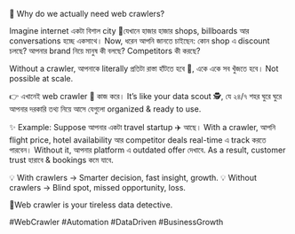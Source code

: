 🚀 Why do we actually need web crawlers?

Imagine internet একটা বিশাল city 🌆যেখানে হাজার হাজার shops, billboards আর conversations হচ্ছে একসাথে।
 Now, ধরেন আপনি জানতে চাইছেন: কোন shop এ discount চলছে? আপনার brand নিয়ে মানুষ কী বলছে? Competitors কী করছে?

Without a crawler, আপনাকে literally প্রতিটা রাস্তা হাঁটতে হবে 🥵, একে একে সব খুঁজতে হবে। Not possible at scale.

👉 এখানেই web crawler 🤖 কাজ করে।
 It’s like your data scout 🕵️, যে ২৪/৭ শহর ঘুরে ঘুরে আপনার দরকারি তথ্য নিয়ে আসে যেগুলো organized & ready to use.

✨ Example:
 Suppose আপনার একটা travel startup ✈️ আছে। With a crawler, আপনি flight price, hotel availability আর competitor deals real-time এ track করতে পারবেন। Without it, আপনার platform এ outdated offer দেখাবে. As a result, customer trust হারাবে & bookings কমে যাবে.

💡 With crawlers → Smarter decision, fast insight, growth.
💡 Without crawlers → Blind spot, missed opportunity, loss.
 
📌Web crawler is your tireless data detective.

#WebCrawler #Automation #DataDriven #BusinessGrowth
